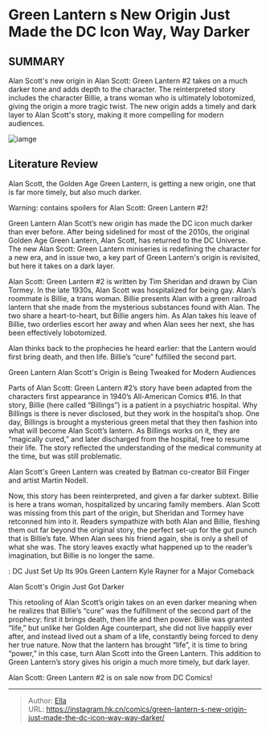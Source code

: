 # Green Lantern s New Origin Just Made the DC Icon Way, Way Darker


## SUMMARY 



  Alan Scott&#39;s new origin in Alan Scott: Green Lantern #2 takes on a much darker tone and adds depth to the character.   The reinterpreted story includes the character Billie, a trans woman who is ultimately lobotomized, giving the origin a more tragic twist.   The new origin adds a timely and dark layer to Alan Scott&#39;s story, making it more compelling for modern audiences.  

![iamge](https://static1.srcdn.com/wordpress/wp-content/uploads/2023/10/alan-scott-green-lantern.jpg)

## Literature Review

Alan Scott, the Golden Age Green Lantern, is getting a new origin, one that is far more timely, but also much darker.




Warning: contains spoilers for Alan Scott: Green Lantern #2!




Green Lantern Alan Scott’s new origin has made the DC icon much darker than ever before. After being sidelined for most of the 2010s, the original Golden Age Green Lantern, Alan Scott, has returned to the DC Universe. The new Alan Scott: Green Lantern miniseries is redefining the character for a new era, and in issue two, a key part of Green Lantern&#39;s origin is revisited, but here it takes on a dark layer.

Alan Scott: Green Lantern #2 is written by Tim Sheridan and drawn by Cian Tormey. In the late 1930s, Alan Scott was hospitalized for being gay. Alan’s roommate is Billie, a trans woman. Billie presents Alan with a green railroad lantern that she made from the mysterious substances found with Alan. The two share a heart-to-heart, but Billie angers him. As Alan takes his leave of Billie, two orderlies escort her away and when Alan sees her next, she has been effectively lobotomized.

          




Alan thinks back to the prophecies he heard earlier: that the Lantern would first bring death, and then life. Billie’s “cure” fulfilled the second part.


 Green Lantern Alan Scott&#39;s Origin is Being Tweaked for Modern Audiences 


          



Parts of Alan Scott: Green Lantern #2’s story have been adapted from the characters first appearance in 1940’s All-American Comics #16. In that story, Billie (here called “Billings”) is a patient in a psychiatric hospital. Why Billings is there is never disclosed, but they work in the hospital’s shop. One day, Billings is brought a mysterious green metal that they then fashion into what will become Alan Scott’s lantern. As Billings works on it, they are “magically cured,” and later discharged from the hospital, free to resume their life. The story reflected the understanding of the medical community at the time, but was still problematic.






Alan Scott&#39;s Green Lantern was created by Batman co-creator Bill Finger and artist Martin Nodell.




Now, this story has been reinterpreted, and given a far darker subtext. Billie is here a trans woman, hospitalized by uncaring family members. Alan Scott was missing from this part of the origin, but Sheridan and Tormey have retconned him into it. Readers sympathize with both Alan and Billie, fleshing them out far beyond the original story, the perfect set-up for the gut punch that is Billie’s fate. When Alan sees his friend again, she is only a shell of what she was. The story leaves exactly what happened up to the reader’s imagination, but Billie is no longer the same.

 : DC Just Set Up Its 90s Green Lantern Kyle Rayner for a Major Comeback



 Alan Scott&#39;s Origin Just Got Darker 


          






This retooling of Alan Scott’s origin takes on an even darker meaning when he realizes that Billie’s “cure” was the fulfillment of the second part of the prophecy: first it brings death, then life and then power. Billie was granted “life,” but unlike her Golden Age counterpart, she did not live happily ever after, and instead lived out a sham of a life, constantly being forced to deny her true nature. Now that the lantern has brought “life”, it is time to bring “power,” in this case, turn Alan Scott into the Green Lantern. This addition to Green Lantern’s story gives his origin a much more timely, but dark layer.

Alan Scott: Green Lantern #2 is on sale now from DC Comics!



---

> Author: [Ella](https://instagram.hk.cn/)  
> URL: https://instagram.hk.cn/comics/green-lantern-s-new-origin-just-made-the-dc-icon-way-way-darker/  

